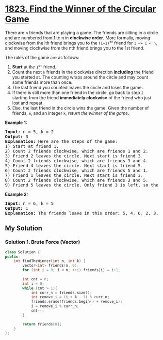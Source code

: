# [1823. Find the Winner of the Circular Game](https://leetcode.com/problems/find-the-winner-of-the-circular-game/)

There are `n` friends that are playing a game. The friends are sitting in a circle and are numbered from 1 to n in **clockwise order**. More formally, moving clockwise from the ith friend brings you to the <code>(i+1)<sup>th</sup></code> friend for `1 <= i < n`, and moving clockwise from the nth friend brings you to the 1st friend.

The rules of the game are as follows:

1. **Start** at the <code>1<sup>st</sup></code> friend.
1. Count the next `k` friends in the clockwise direction **including** the friend you started at. The counting wraps around the circle and may count some friends more than once.
1. The last friend you counted leaves the circle and loses the game.
1. If there is still more than one friend in the circle, go back to step `2` starting from the friend **immediately clockwise** of the friend who just lost and repeat.
1. Else, the last friend in the circle wins the game.
Given the number of friends, `n`, and an integer `k`, *return the winner of the game*.

<p><strong>Example 1:</strong></p>
<pre><strong>Input:</strong> n = 5, k = 2
<strong>Output:</strong> 3
<strong>Explanation:</strong> Here are the steps of the game:
1) Start at friend 1.
2) Count 2 friends clockwise, which are friends 1 and 2.
3) Friend 2 leaves the circle. Next start is friend 3.
4) Count 2 friends clockwise, which are friends 3 and 4.
5) Friend 4 leaves the circle. Next start is friend 5.
6) Count 2 friends clockwise, which are friends 5 and 1.
7) Friend 1 leaves the circle. Next start is friend 3.
8) Count 2 friends clockwise, which are friends 3 and 5.
9) Friend 5 leaves the circle. Only friend 3 is left, so they are the winner.</pre>

<p><strong>Example 2:</strong></p>
<pre><strong>Input:</strong> n = 6, k = 5
<strong>Output:</strong> 1
<strong>Explanation:</strong> The friends leave in this order: 5, 4, 6, 2, 3. The winner is friend 1.
</pre>

## My Solution
### Solution 1. Brute Force (Vector)
```cpp
class Solution {
public:
    int findTheWinner(int n, int k) {
        vector<int> friends(n, 0);
        for (int i = 0; i < n; ++i) friends[i] = i+1;
        
        int cnt = n;
        int i = 0;
        while (cnt > 1){
            int curr_n = friends.size();
            int remove_i = (i + k - 1) % curr_n;
            friends.erase(friends.begin() + remove_i);
            i = remove_i % curr_n;
            cnt--;
        }
        
        return friends[0];
    }
};
```